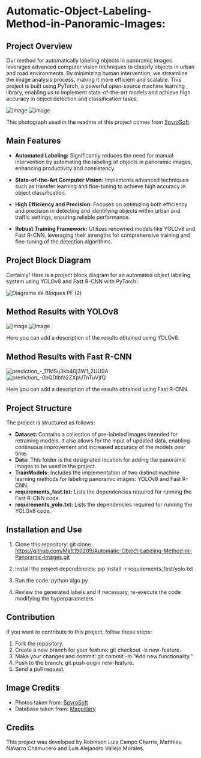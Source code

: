 # Automatic-Object-Labeling-Method-in-Panoramic-Images:

## Project Overview

Our method for automatically labeling objects in panoramic images leverages advanced computer vision techniques to classify objects in urban and road environments. By minimizing human intervention, we streamline the image analysis process, making it more efficient and scalable. This project is built using PyTorch, a powerful open-source machine learning library, enabling us to implement state-of-the-art models and achieve high accuracy in object detection and classification tasks.

![image](https://github.com/Matt190209/Automatic-Object-Labeling-Method-in-Panoramic-Images/assets/143963923/bd8685db-3a83-4338-94d6-e9882fe6ca88)
![image](https://github.com/Matt190209/Automatic-Object-Labeling-Method-in-Panoramic-Images/assets/143963923/0af60eb7-4c78-4b57-9795-a8aff55ffb78)

This photograph used in the readme of this project comes from [SpyroSoft](https://spyro-soft.com/).

## Main Features

- **Automated Labeling:** Significantly reduces the need for manual intervention by automating the labeling of objects in panoramic images, enhancing productivity and consistency.
  
- **State-of-the-Art Computer Vision:** Implements advanced techniques such as transfer learning and fine-tuning to achieve high accuracy in object classification.
  
- **High Efficiency and Precision:** Focuses on optimizing both efficiency and precision in detecting and identifying objects within urban and traffic settings, ensuring reliable performance.
  
- **Robust Training Framework:** Utilizes renowned models like YOLOv8 and Fast R-CNN, leveraging their strengths for comprehensive training and fine-tuning of the detection algorithms.

## Project Block Diagram

Certainly! Here is a project block diagram for an automated object labeling system using YOLOv8 and Fast R-CNN with PyTorch:

![Diagrama de Bloques PF (2)](https://github.com/Matt190209/Automatic-Object-Labeling-Method-in-Panoramic-Images/assets/143963923/7a9c882e-7ba8-4d84-b6f4-b5f2086a92f6)

## Method Results with YOLOv8

![image](https://github.com/Matt190209/Automatic-Object-Labeling-Method-in-Panoramic-Images/assets/143963923/4814aea8-66b6-4799-82e9-4b2265a9b281)
![image](https://github.com/Matt190209/Automatic-Object-Labeling-Method-in-Panoramic-Images/assets/143963923/bafee9dc-867a-43da-9166-ee476b4eff89)

Here you can add a description of the results obtained using YOLOv8.

## Method Results with Fast R-CNN

![prediction_-_17MSu3kb40j3W1_2UU9A](https://github.com/Matt190209/Automatic-Object-Labeling-Method-in-Panoramic-Images/assets/143963923/a6980a3f-483c-430f-8ffe-f4e5ff645971)
![prediction_-0bQDIbfa2ZXpUTnTuVjfQ](https://github.com/Matt190209/Automatic-Object-Labeling-Method-in-Panoramic-Images/assets/143963923/46d69d9c-a4fd-45c4-a8ad-38276f28054f)

Here you can add a description of the results obtained using Fast R-CNN.

## Project Structure

The project is structured as follows:

- **Dataset:** Contains a collection of pre-labeled images intended for retraining models. It also allows for the input of updated data, enabling continuous improvement and increased accuracy of the models over time.
- **Data:** This folder is the designated location for adding the panoramic images to be used in the project.
- **TrainModels:** Includes the implementation of two distinct machine learning methods for labeling panoramic images: YOLOv8 and Fast R-CNN.
- **requirements_fast.txt:** Lists the dependencies required for running the Fast R-CNN code.
- **requirements_yolo.txt:** Lists the dependencies required for running the YOLOv8 code.

## Installation and Use

1. Clone this repository:
git clone https://github.com/Matt190209/Automatic-Object-Labeling-Method-in-Panoramic-Images.git

3. Install the project dependencies:
pip install -r requirements_fast/yolo.txt

4. Run the code:
python algo.py

5. Review the generated labels and if necessary, re-execute the code modifying the hyperparameters

## Contribution
If you want to contribute to this project, follow these steps:

1. Fork the repository.
2. Create a new branch for your feature: git checkout -b new-feature.
3. Make your changes and commit: git commit -m "Add new functionality."
4. Push to the branch: git push origin new-feature.
5. Send a pull request.

## Image Credits

- Photos taken from: [SpyroSoft](https://spyro-soft.com/)
- Database taken from: [Mappillary]([https://spyro-soft.com/](https://www.mapillary.com/dataset/places))

## Credits
This project was developed by Robinson Luis Campo Charris, Matthieu Navarro Chamucero and Luis Alejandro Vallejo Morales.
